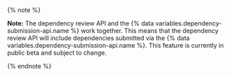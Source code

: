 {% note %}

**Note:** The dependency review API and the {% data variables.dependency-submission-api.name %} work together. This means that the dependency review API will include dependencies submitted via the {% data variables.dependency-submission-api.name %}. This feature is currently in public beta and subject to change.

{% endnote %}
